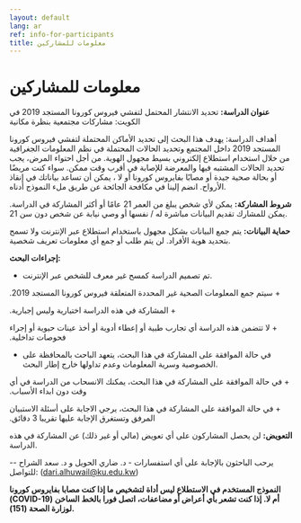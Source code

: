 ```yaml
---
layout: default
lang: ar
ref: info-for-participants
title: معلومات للمشاركين
---
```

# معلومات للمشاركين

**عنوان الدراسة:**  تحديد الانتشار المحتمل لتفشي فيروس كورونا المستجد 2019 في الكويت: مشاركات مجتمعية بنظرة مكانية

أهداف الدراسة:  يهدف هذا البحث إلى تحديد الأماكن المحتملة لتفشي فيروس كورونا المستجد 2019 داخل المجتمع وتحديد الحالات المحتملة في نظم المعلومات الجغرافية من خلال استخدام استطلاع إلكتروني بسيط مجهول الهوية. من أجل احتواء المرض، يجب تحديد الحالات المشتبه فيها والمعرضة للإصابة في أقرب وقت ممكن. سواء كنت مريضًا أو بحالة صحية جيدة أو مصابًا بفايروس كورونا أو لا ، يمكن أن تساعد بياناتك في إنقاذ الأرواح. انضم إلينا في مكافحة الجائحة عن طريق ملء النموذج أدناه.


**شروط المشاركة:** يمكن لأي شخص يبلغ من العمر 21 عامًا أو أكثر المشاركة في الدراسة. يمكن للمشارك تقديم البيانات مباشرة له / نفسها أو وصي نيابة عن شخص دون سن 21.

**حماية البيانات:**  يتم جمع البيانات بشكل مجهول باستخدام استطلاع عبر الإنترنت ولا تسمح بتحديد هوية الأفراد. لن يتم طلب أو جمع أي معلومات تعريف شخصية.


**إجراءات البحث:**

+ تم تصميم الدراسة كمسح غير معرف للشخص عبر الإنترنت.

‫+ سيتم جمع المعلومات الصحية غير المحددة المتعلقة فيروس كورونا
المستجد 2019.

‫+ المشاركة في هذه الدراسة اختيارية وليس إجبارية.

‫+ لا تتضمن هذه الدراسة أي تجارب طبية أو إعطاء أدوية أو أخذ عينات حيوية
أو إجراء فحوصات تداخلية.

+ في حالة الموافقة على المشاركة في هذا البحث، يتعهد الباحث بالمحافظة
على الخصوصية وسرية المعلومات وعدم تداولها خارج إطار البحث.

‫+ في حالة الموافقة على المشاركة في هذا البحث، يمكنك الانسحاب من
الدراسة في أي وقت دون ابداء الأسباب.

‫+ في حالة الموافقة على المشاركة في هذا البحث، يرجي الاجابة على أسئلة
الاستبيان المرفق وتستغرق الإجابة عليها تقريبا 3 دقائق.


**التعويض:** لن يحصل المشاركون على أي تعويض (مالي أو غير ذلك) عن المشاركة في هذه الدراسة.

يرحب الباحثون بالإجابة على أي استفسارات - د. ضاري الحويل و د. سعد
الشراح --  للتواصل: ([dari.alhuwail@ku.edu.kw](dari.alhuwail@ku.edu.kw))

**النموذج المستخدم في الاستطلاع ليس أداة لتشخيص ما إذا كنت مصابا
  بفايروس كورونا (COVID-19) أم  لا. إذا كنت تشعر بأي أعراض أو مضاعفات،
  اتصل فورا بالخط الساخن لوزارة الصحة (151).** 
